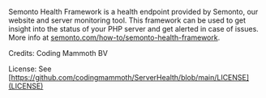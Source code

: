 Semonto Health Framework is a health endpoint provided by Semonto, our website and server monitoring tool. This framework can be used to get insight into the status of your PHP server and get alerted in case of issues. More info at [semonto.com/how-to/semonto-health-framework](https://semonto.com/how-to/semonto-health-framework).

Credits: Coding Mammoth BV

License: See [https://github.com/codingmammoth/ServerHealth/blob/main/LICENSE](LICENSE)
